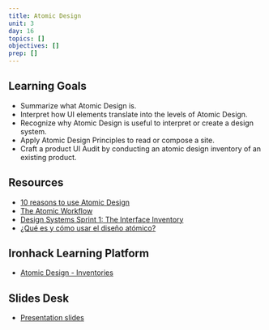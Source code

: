```yaml
---
title: Atomic Design
unit: 3
day: 16
topics: []
objectives: []
prep: []
---
```

## Learning Goals

* Summarize what Atomic Design is.
* Interpret how UI elements translate into the levels of Atomic Design.
* Recognize why Atomic Design is useful to interpret or create a design system.
* Apply Atomic Design Principles to read or compose a site.
* Craft a product UI Audit by conducting an atomic design inventory of an existing product.

## Resources

* [10 reasons to use Atomic Design](https://www.creativebloq.com/web-design/10-reasons-you-should-be-using-atomic-design-61620771)
* [The Atomic Workflow](http://atomicdesign.bradfrost.com/chapter-4/)
* [Design Systems Sprint 1: The Interface Inventory](https://medium.com/@marcintreder/design-systems-sprint-1-the-interface-inventory-1f78d376e49a)
* [¿Qué es y cómo usar el diseño atómico?](https://medium.com/pixel-perfect/qu%C3%A9-es-el-dise%C3%B1o-at%C3%B3mico-a5cbed06688e)[
  ](https://medium.com/@marcintreder/design-systems-sprint-1-the-interface-inventory-1f78d376e49a)

## Ironhack Learning Platform

* [Atomic Design - Inventories](http://learn.ironhack.com/#/learning_unit/7068)

## Slides Desk

* [Presentation slides](https://docs.google.com/presentation/d/1eYi0ENuLl79MnJsqNEOfCZd3B46XZgqY6ArAep_Ut58/edit#slide=id.g4123adfa1f_2_50)
